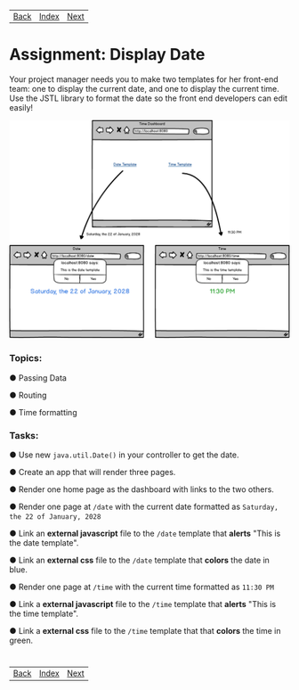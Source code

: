 <table width="100%">
    <tr>
        <td><a href="./014_Static_COntent.md">Back</a></td>
        <td><a href="../../Index.md">Index</a></td>
        <td><a href="./016_Sessions.md">Next</a></td>
    </tr>
</table>

#

#   Assignment: Display Date
Your project manager needs you to make two templates for her front-end team: one to display the current date, and one to display the current time. Use the JSTL library to format the date so the front end developers can edit easily!

<img src="./../../000_img/05_18_displaydate.png">

### __Topics:__
● Passing Data

● Routing

● Time formatting

### __Tasks:__
● Use new `java.util.Date()` in your controller to get the date.

● Create an app that will render three pages.

● Render one home page as the dashboard with links to the two others.

● Render one page at `/date` with the current date formatted as `Saturday, the 22 of January, 2028`

● Link an __external javascript__ file to the `/date` template that __alerts__ "This is the date template".

● Link an __external css__ file to the `/date` template that __colors__ the date in blue.

● Render one page at `/time` with the current time formatted as `11:30 PM`

● Link a __external javascript__ file to the `/time` template that __alerts__ "This is the time template".

● Link a __external css__ file to the `/time` template that that __colors__ the time in green.



#

[]()
<table width="100%">
    <tr>
        <td><a href="./014_Static_COntent.md">Back</a></td>
        <td><a href="../../Index.md">Index</a></td>
        <td><a href="./016_Sessions.md">Next</a></td>
    </tr>
</table>
